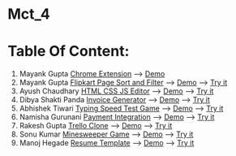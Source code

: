 # Mct_4
# Table Of Content:
1. Mayank Gupta [Chrome Extension](https://github.com/Mayankkatheriya/Mct_4/tree/main/Mayank-Chrome_Extension) --> [Demo](https://drive.google.com/file/d/1PDAMzIh1VBh7nO3ezObSqJKojPEAm_au/view?usp=drive_link)
2. Mayank Gupta [Flipkart Page Sort and Filter](https://github.com/Mayankkatheriya/Mct_4/tree/main/Mayank-flipkart_Sort_filter) --> [Demo](https://drive.google.com/file/d/14hgGbh2DAEh_gQIvBkjKPOpay0NHpUl3/view?usp=drive_link) --> [Try it](https://mayankkatheriya.github.io/Mct_4/Mayank-flipkart_Sort_filter/)
3. Ayush Chaudhary [HTML CSS JS Editor](https://github.com/Mayankkatheriya/Mct_4/tree/main/Ayush_Code_Editor_Using_Javascript) --> [Demo]() --> [Try it](https://mayankkatheriya.github.io/Mct_4/Ayush_Code_Editor_Using_Javascript/)
4. Dibya Shakti Panda [Invoice Generator](https://github.com/Mayankkatheriya/Mct_4/tree/main/Dibya_Invoice_Generator) --> [Demo]() --> [Try it](https://mayankkatheriya.github.io/Mct_4/Dibya_Invoice_Generator/)
5. Abhishek Tiwari [Typing Speed Test Game](https://github.com/Mayankkatheriya/Mct_4/tree/main/Abhishek-Typing_speed_test) --> [Demo]() --> [Try it](https://mayankkatheriya.github.io/Mct_4/Abhishek-Typing_speed_test/)
6. Namisha Gurunani [Payment Integration](https://github.com/Mayankkatheriya/Mct_4/tree/main/Namisha_Payment-integration) --> [Demo]() --> [Try it](https://mayankkatheriya.github.io/Mct_4/Namisha_Payment-integration/)
7. Rakesh Gupta [Trello Clone](https://github.com/Mayankkatheriya/Mct_4/tree/main/Rakesh_Trello_Clone) --> [Demo]() --> [Try it](https://mayankkatheriya.github.io/Mct_4/Rakesh_Trello_Clone/)
8. Sonu Kumar [Minesweeper Game](https://github.com/Mayankkatheriya/Mct_4/tree/main/Sonu_Minesweeper_Game) --> [Demo]() --> [Try it](https://mayankkatheriya.github.io/Mct_4/Sonu_Minesweeper_Game/)
9. Manoj Hegade [Resume Template]() --> [Demo]() --> [Try it]()

